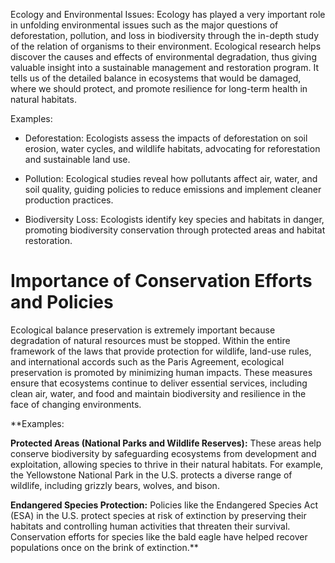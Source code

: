 Ecology and Environmental Issues: Ecology has played a very important role in unfolding environmental issues such as the major questions of deforestation, pollution, and loss in biodiversity through the in-depth study of the relation of organisms to their environment. Ecological research helps discover the causes and effects of environmental degradation, thus giving valuable insight into a sustainable management and restoration program. It tells us of the detailed balance in ecosystems that would be damaged, where we should protect, and promote resilience for long-term health in natural habitats.

Examples:

- Deforestation: Ecologists assess the impacts of deforestation on soil erosion, water cycles, and wildlife habitats, advocating for reforestation and sustainable land use.

- Pollution: Ecological studies reveal how pollutants affect air, water, and soil quality, guiding policies to reduce emissions and implement cleaner production practices.

- Biodiversity Loss: Ecologists identify key species and habitats in danger, promoting biodiversity conservation through protected areas and habitat restoration.

# Importance of Conservation Efforts and Policies

Ecological balance preservation is extremely important because degradation of natural resources must be stopped. Within the entire framework of the laws that provide protection for wildlife, land-use rules, and international accords such as the Paris Agreement, ecological preservation is promoted by minimizing human impacts. These measures ensure that ecosystems continue to deliver essential services, including clean air, water, and food and maintain biodiversity and resilience in the face of changing environments.

**Examples:

**Protected Areas (National Parks and Wildlife Reserves):** These areas help conserve biodiversity by safeguarding ecosystems from development and exploitation, allowing species to thrive in their natural habitats. For example, the Yellowstone National Park in the U.S. protects a diverse range of wildlife, including grizzly bears, wolves, and bison.

**Endangered Species Protection:** Policies like the Endangered Species Act (ESA) in the U.S. protect species at risk of extinction by preserving their habitats and controlling human activities that threaten their survival. Conservation efforts for species like the bald eagle have helped recover populations once on the brink of extinction.**

